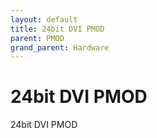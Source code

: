 ```yaml
---
layout: default
title: 24bit DVI PMOD
parent: PMOD
grand_parent: Hardware
---
```


# 24bit DVI PMOD

24bit DVI PMOD